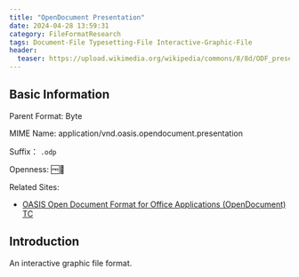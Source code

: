 ```yaml
---
title: "OpenDocument Presentation"
date: 2024-04-28 13:59:31
category: FileFormatResearch
tags: Document-File Typesetting-File Interactive-Graphic-File
header:
  teaser: https://upload.wikimedia.org/wikipedia/commons/8/8d/ODF_presentation_48x48.png
---
```


## Basic Information

Parent Format: Byte

MIME Name: application/vnd.oasis.opendocument.presentation

Suffix： `.odp`

Openness: 🆓📖

Related Sites:

* [OASIS Open Document Format for Office Applications (OpenDocument) TC](https://groups.oasis-open.org/communities/tc-community-home2?CommunityKey=4bf06d41-79ad-4c58-9e8e-018dc7d05da8)

## Introduction

An interactive graphic file format.
